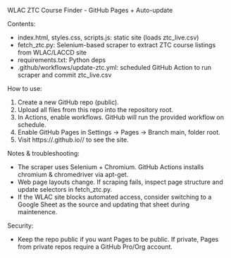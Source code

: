 WLAC ZTC Course Finder - GitHub Pages + Auto-update

Contents:
- index.html, styles.css, scripts.js: static site (loads ztc_live.csv)
- fetch_ztc.py: Selenium-based scraper to extract ZTC course listings from WLAC/LACCD site
- requirements.txt: Python deps
- .github/workflows/update-ztc.yml: scheduled GitHub Action to run scraper and commit ztc_live.csv

How to use:
1. Create a new GitHub repo (public).
2. Upload all files from this repo into the repository root.
3. In Actions, enable workflows. GitHub will run the provided workflow on schedule.
4. Enable GitHub Pages in Settings -> Pages -> Branch main, folder root.
5. Visit https://<yourusername>.github.io/<repo>/ to see the site.

Notes & troubleshooting:
- The scraper uses Selenium + Chromium. GitHub Actions installs chromium & chromedriver via apt-get.
- Web page layouts change. If scraping fails, inspect page structure and update selectors in fetch_ztc.py.
- If the WLAC site blocks automated access, consider switching to a Google Sheet as the source and updating that sheet during maintenence.

Security:
- Keep the repo public if you want Pages to be public. If private, Pages from private repos require a GitHub Pro/Org account.


